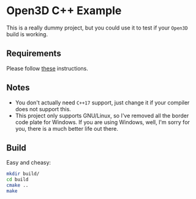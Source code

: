 # Open3D C++ Example

This is a really dummy project, but you could use it to test if your `Open3D`
build is working.

## Requirements

Please follow [these](http://www.open3d.org/docs/release/tutorial/C++/cplusplus_interface.html) instructions.

## Notes

- You don't actually need `C++17` support, just change it if your compiler does
  not support this.
- This project only supports GNU/Linux, so I've removed all the border code
  plate for Windows. If you are using Windows, well, I'm sorry for you, there is
  a much better life out there.

## Build

Easy and cheasy:

```sh
mkdir build/
cd build
cmake ..
make
```
